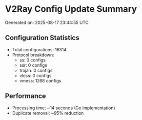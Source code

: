 # V2Ray Config Update Summary
Generated on: 2025-08-17 23:44:55 UTC

## Configuration Statistics
- Total configurations: 16314
- Protocol breakdown:
  - ss: 0 configs
  - ssr: 0 configs
  - trojan: 0 configs
  - vless: 0 configs
  - vmess: 1268 configs

## Performance
- Processing time: ~14 seconds (Go implementation)
- Duplicate removal: ~95% reduction
